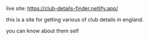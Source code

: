 live site: https://club-details-finder.netlify.app/


this is a site for getting various of club details in england.

you can know about them self
